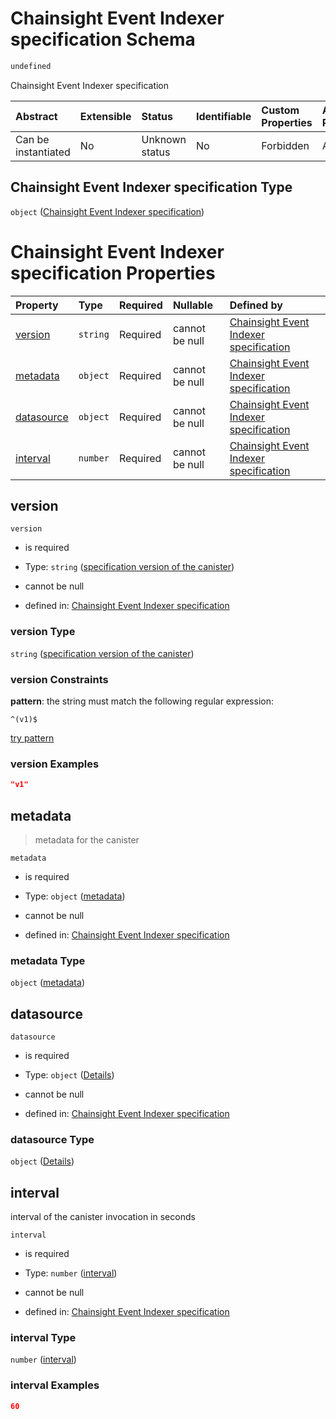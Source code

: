 # Chainsight Event Indexer specification Schema

```txt
undefined
```

Chainsight Event Indexer specification

| Abstract            | Extensible | Status         | Identifiable | Custom Properties | Additional Properties | Access Restrictions | Defined In                                                                 |
| :------------------ | :--------- | :------------- | :----------- | :---------------- | :-------------------- | :------------------ | :------------------------------------------------------------------------- |
| Can be instantiated | No         | Unknown status | No           | Forbidden         | Allowed               | none                | [event\_indexer.json](../../out/event_indexer.json "open original schema") |

## Chainsight Event Indexer specification Type

`object` ([Chainsight Event Indexer specification](event_indexer.md))

# Chainsight Event Indexer specification Properties

| Property                  | Type     | Required | Nullable       | Defined by                                                                                                                                  |
| :------------------------ | :------- | :------- | :------------- | :------------------------------------------------------------------------------------------------------------------------------------------ |
| [version](#version)       | `string` | Required | cannot be null | [Chainsight Event Indexer specification](event_indexer-properties-specification-version-of-the-canister.md "undefined#/properties/version") |
| [metadata](#metadata)     | `object` | Required | cannot be null | [Chainsight Event Indexer specification](event_indexer-properties-metadata.md "undefined#/properties/metadata")                             |
| [datasource](#datasource) | `object` | Required | cannot be null | [Chainsight Event Indexer specification](event_indexer-properties-datasource.md "undefined#/properties/datasource")                         |
| [interval](#interval)     | `number` | Required | cannot be null | [Chainsight Event Indexer specification](event_indexer-properties-interval.md "undefined#/properties/interval")                             |

## version



`version`

*   is required

*   Type: `string` ([specification version of the canister](event_indexer-properties-specification-version-of-the-canister.md))

*   cannot be null

*   defined in: [Chainsight Event Indexer specification](event_indexer-properties-specification-version-of-the-canister.md "undefined#/properties/version")

### version Type

`string` ([specification version of the canister](event_indexer-properties-specification-version-of-the-canister.md))

### version Constraints

**pattern**: the string must match the following regular expression:&#x20;

```regexp
^(v1)$
```

[try pattern](https://regexr.com/?expression=%5E\(v1\)%24 "try regular expression with regexr.com")

### version Examples

```json
"v1"
```

## metadata



> metadata for the canister

`metadata`

*   is required

*   Type: `object` ([metadata](event_indexer-properties-metadata.md))

*   cannot be null

*   defined in: [Chainsight Event Indexer specification](event_indexer-properties-metadata.md "undefined#/properties/metadata")

### metadata Type

`object` ([metadata](event_indexer-properties-metadata.md))

## datasource



`datasource`

*   is required

*   Type: `object` ([Details](event_indexer-properties-datasource.md))

*   cannot be null

*   defined in: [Chainsight Event Indexer specification](event_indexer-properties-datasource.md "undefined#/properties/datasource")

### datasource Type

`object` ([Details](event_indexer-properties-datasource.md))

## interval

interval of the canister invocation in seconds

`interval`

*   is required

*   Type: `number` ([interval](event_indexer-properties-interval.md))

*   cannot be null

*   defined in: [Chainsight Event Indexer specification](event_indexer-properties-interval.md "undefined#/properties/interval")

### interval Type

`number` ([interval](event_indexer-properties-interval.md))

### interval Examples

```json
60
```
